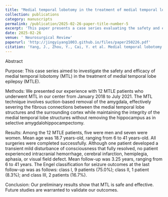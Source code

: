 ```yaml
---
title: "Medial temporal lobotomy in the treatment of medial temporal lobe epilepsy: a case series of 12 patients"
collection: publications
category: manuscripts
permalink: /publication/2025-02-26-paper-title-number-5
excerpt: 'This paper presents a case series evaluating the safety and efficacy of medial temporal lobotomy (MTL) in treating medial temporal lobe epilepsy (MTLE). The MTL technique involves suction-based removal of the amygdala, preserving the hippocampus, and severing fibrous connections between medial temporal structures and the surrounding cortex.'
date: 2025-02-26
venue: ' Neurosurgical Review'
paperurl: 'http://jingyiyang1003.github.io/files/paper250226.pdf'
citation: 'Yang, J., Zhou, Y., Cai, Y. et al. Medial temporal lobotomy in the treatment of medial temporal lobe epilepsy: a case series of 12 patients. Neurosurg Rev 48, 267 (2025). https://doi.org/10.1007/s10143-025-03414-3'
---
```


Abstract

Purpose: 
This case series aimed to investigate the safety and efficacy of medial temporal lobotomy (MTL) in the treatment of medial temporal lobe epilepsy (MTLE).

Methods: 
We presented our experience with 12 MTLE patients who underwent MTL in our center from January 2018 to July 2021. The MTL technique involves suction-based removal of the amygdala, effectively severing the fibrous connections between the medial temporal lobe structures and the surrounding cortex while maintaining the integrity of the medial temporal lobe structures without removing the hippocampus as in selective amygdalohippocampectomy.

Results: 
Among the 12 MTLE patients, five were men and seven were women. Mean age was 18.7 years-old, ranging from 6 to 41 years-old. All surgeries were completed successfully. Although one patient developed a transient mild disturbance of consciousness that fully resolved, no patient experienced intracranial hemorrhage, cerebral infarction, hemiplegia, aphasia, or visual field defect. Mean follow-up was 3.25 years, ranging from 6 to 41 years. The Engel classification for seizure outcomes at the last follow-up was as follows: class I, 9 patients (75.0%); class II, 1 patient (8.3%); and class III, 2 patients (16.7%).

Conclusion: 
Our preliminary results show that MTL is safe and effective. Future studies are warranted to validate our outcomes.
